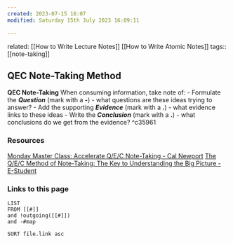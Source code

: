 ```yaml
---
created: 2023-07-15 16:07
modified: Saturday 15th July 2023 16:09:11

---
```

related: [[How to Write Lecture Notes]] [[How to Write Atomic Notes]]
tags:: [[note-taking]]

## QEC Note-Taking Method

 **QEC Note-Taking**
	When consuming information, take note of:
	- Formulate the ***Question*** (mark with a **-**)
		- what questions are these ideas trying to answer?
	- Add the supporting ***Evidence*** (mark with a **.**)
		- what evidence links to these ideas
	- Write the ***Conclusion*** (mark with a **.**)
		- what conclusions do we get from the evidence? ^c35961

### Resources
[Monday Master Class: Accelerate Q/E/C Note-Taking - Cal Newport](https://calnewport.com/monday-master-class-accelerate-qec-note-taking/)
[The Q/E/C Method of Note-Taking: The Key to Understanding the Big Picture - E-Student](https://e-student.org/qec-note-taking-method/)

### Links to this page
```dataview
LIST
FROM [[#]]
and !outgoing([[#]])
and -#map

SORT file.link asc
```
